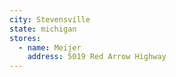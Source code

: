 ```yaml
---
city: Stevensville
state: michigan
stores:
  - name: Meijer
    address: 5019 Red Arrow Highway
---
```

